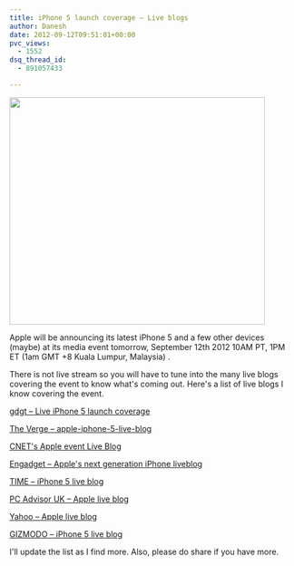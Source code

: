 ```yaml
---
title: iPhone 5 launch coverage – Live blogs
author: Danesh
date: 2012-09-12T09:51:01+00:00
pvc_views:
  - 1552
dsq_thread_id:
  - 891057433

---
```

<a href="/posts/iphone-5-launch-coverage-live-blogs/apple-iphone-5-invite-12-sept-2012/" rel="attachment wp-att-3039"><img loading="lazy" class="alignnone size-medium wp-image-3039" title="apple-iphone-5-invite-12-sept-2012" src="/wp-content/uploads/2012/09/apple-iphone-5-invite-12-sept-2012-450x401.jpeg" alt="" width="450" height="401" srcset="/wp-content/uploads/2012/09/apple-iphone-5-invite-12-sept-2012-450x401.jpeg 450w, /wp-content/uploads/2012/09/apple-iphone-5-invite-12-sept-2012.jpeg 560w" sizes="(max-width: 450px) 100vw, 450px" /></a>

Apple will be announcing its latest iPhone 5 and a few other devices (maybe) at its media event tomorrow, September 12th 2012 10AM PT, 1PM ET (1am GMT +8 Kuala Lumpur, Malaysia) .

There is not live stream so you will have to tune into the many live blogs covering the event to know what's coming out. Here's a list of live blogs I know covering the event.

<a title="gdgt - Live iPhone 5 launch coverage" href="http://live.gdgt.com/live-iphone-5-launch-coverage/" target="_blank">gdgt &#8211; Live iPhone 5 launch coverage</a>

<a title="The Verge - apple-iphone-5-live-blog" href="http://live.theverge.com/apple-iphone-5-live-blog/" target="_blank">The Verge &#8211; apple-iphone-5-live-blog</a>

<a title="CNET's Apple event Live Blog" href="http://live.cnet.com/Event/CNETs_Apple_event_live_blog_Wednesday_September_12" target="_blank">CNET's Apple event Live Blog</a>

<a title="Engadget - Apple's next generation iPhone liveblog" href="http://www.engadget.com/2012/09/12/apple-iphone-5-liveblog/" target="_blank">Engadget &#8211; Apple's next generation iPhone liveblog</a>

<a title="TIME - iPhone 5 live blog" href="http://time.com/iphone5" target="_blank">TIME &#8211; iPhone 5 live blog</a>

<a title="PC Advisor UK - Apple live blog" href="http://www.pcadvisor.co.uk/news/mobile-phone/3380659/live-blog-apples-iphone-event/" target="_blank">PC Advisor UK &#8211; Apple live blog</a>

<a title="Yahoo - Apple live blog" href="http://news.yahoo.com/blogs/technology-blog/apple-iphone-5-live-blog-195206432.html" target="_blank">Yahoo &#8211; Apple live blog</a>

<a title="GIZMODO - iPhone 5 live blog" href="http://live.gizmodo.com/" target="_blank">GIZMODO &#8211; iPhone 5 live blog</a>

I'll update the list as I find more. Also, please do share if you have more.